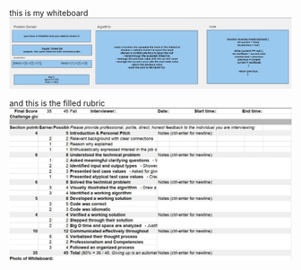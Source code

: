 this is my whiteboard 
![linkedlist1](./1.jpg)

and this is the filled rubric
![linkedlist1](./2.jpg)
